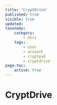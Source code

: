 ```yaml
---
title: 'CryptDrive'
published: true
visible: true
updated:
taxonomy:
    category:
        - docs
    tags:
        - user
        - account
        - cryptpad
        - cryptdrive
page-toc:
    active: true
---
```


# CryptDrive
